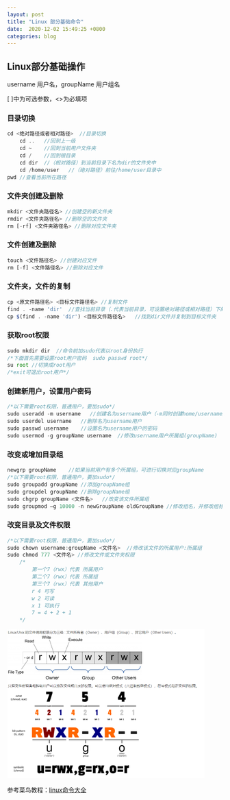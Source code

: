 ```yaml
---
layout: post
title: "Linux 部分基础命令"
date:  2020-12-02 15:49:25 +0800
categories: blog
---
```

## Linux部分基础操作

username  用户名，groupName 用户组名

[ ]中为可选参数，<>为必填项

### 目录切换
```js
cd <绝对路径或者相对路径>  //目录切换
    cd ..   //回到上一级
    cd ~    //回到当前用户文件夹
    cd /    //回到根目录
    cd dir  //（相对路径）到当前目录下名为dir的文件夹中
    cd /home/user   //（绝对路径）前往/home/user目录中 
pwd //查看当前所在路径
```
### 文件夹创建及删除
```js
mkdir <文件夹路径名> //创建空的新文件夹
rmdir <文件夹路径名> //删除空的文件夹
rm [-rf] <文件夹路径名> //删除对应文件夹
```
### 文件创建及删除
```js
touch <文件路径名> //创建对应文件
rm [-f] <文件路径名> //删除对应文件
```
### 文件夹，文件的复制
```js
cp <原文件路径名> <目标文件路径名> //复制文件
find . -name 'dir'  //查找当前目录（.代表当前目录，可设置绝对路径或相对路径）下的dir文件夹
cp $(find . -name 'dir') <目标文件路径名>   //找到dir文件并复制到目标文件夹
```
### 获取root权限
```js
sudo mkdir dir  //命令前加sudo代表以root身份执行
/*下面首先需要设置root用户密码  sudo passwd root*/
su root //切换成root用户
/*exit可退出root用户*/
```
### 创建新用户，设置用户密码
```js
/*以下需要root权限，普通用户，要加sudo*/
sudo useradd -m username   //创建名为username用户（-m同时创建home/username文件夹）
sudo userdel username   //删除名为username用户
sudo passwd username    //设置名为username用户的密码
sudo usermod -g groupName username  //修改username用户所属组(groupName)
```
### 改变或增加目录组
```js
newgrp groupName    //如果当前用户有多个所属组，可进行切换对应groupName
/*以下需要root权限，普通用户，要加sudo*/
sudo groupadd groupName //添加groupName组
sudo groupdel groupName //删除groupName组
sudo chgrp groupName <文件名>   //改变该文件所属组
sudo groupmod –g 10000 -n newGroupName oldGroupName //修改组名，并修改组标识符为10000
```
### 改变目录及文件权限
```js
/*以下需要root权限，普通用户，要加sudo*/
sudo chown username:groupName <文件名>  //修改该文件的所属用户:所属组
sudo chmod 777 <文件名> //修改文件或文件夹权限
    /*
        第一个7（rwx）代表 所属用户
        第二个7（rwx）代表 所属组
        第三个7（rwx）代表 其他用户
        r 4 可写
        w 2 可读
        x 1 可执行
        7 = 4 + 2 + 1
    */
```
<img src="../assets/power.png" style="zoom: 50%;" />

参考菜鸟教程：[linux命令大全](https://www.runoob.com/linux/linux-command-manual.html)